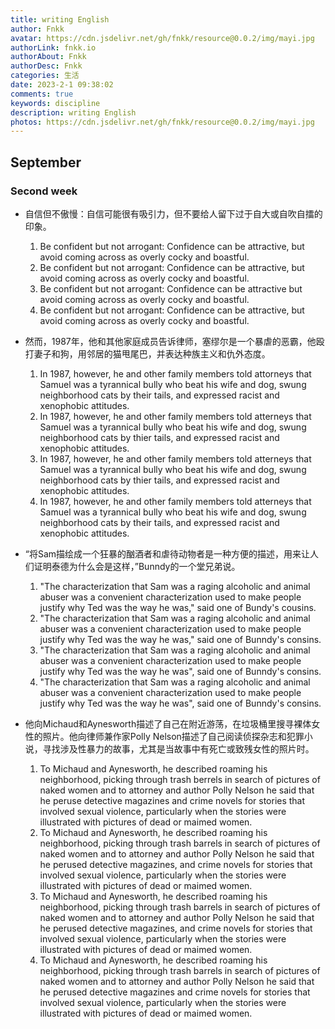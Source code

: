 ```yaml
---
title: writing English
author: Fnkk
avatar: https://cdn.jsdelivr.net/gh/fnkk/resource@0.0.2/img/mayi.jpg
authorLink: fnkk.io
authorAbout: Fnkk
authorDesc: Fnkk
categories: 生活
date: 2023-2-1 09:38:02
comments: true
keywords: discipline
description: writing English
photos: https://cdn.jsdelivr.net/gh/fnkk/resource@0.0.2/img/mayi.jpg
---
```

## September
### Second week
- 自信但不傲慢：自信可能很有吸引力，但不要给人留下过于自大或自吹自擂的印象。
    1. Be confident but not arrogant: Confidence can be attractive, but avoid coming across as overly cocky and boastful.
    2. Be confident but not arrogant: Confidence can be attractive, but avoid coming across as overly cocky and boastful.
    3. Be confident but not arrogant: Confidence can be attractive but avoid coming across as overly cocky and boastful.
    4. Be confident but not arrogant: Confidence can be attractive, but avoid coming across as overly cocky and boastful.

- 然而，1987年，他和其他家庭成员告诉律师，塞缪尔是一个暴虐的恶霸，他殴打妻子和狗，用邻居的猫甩尾巴，并表达种族主义和仇外态度。
    1. In 1987, however, he and other family members told attorneys that Samuel was a tyrannical bully who beat his wife and dog, swung neighborhood cats by their tails, and expressed racist and xenophobic attitudes. 
    2. In 1987, however, he and other family members told atterneys that Samuel was a tyrannical bully who beat his wife and dog, swung neighborhood cats by thier tails, and expressed racist and xenophobic attitudes.
    3. In 1987, however, he and other family members told atterneys that Samuel was a tyrannical bully who beat his wife and dog, swung neighborhood cats by thier tails, and expressed racist and xenophobic attitudes.
    4. In 1987, however, he and other family members told atterneys that Samuel was a tyrannical bully who beat his wife and dog, swung neighborhood cats by their tails, and expressed racist and xenophobic attitudes. 

- “将Sam描绘成一个狂暴的酗酒者和虐待动物者是一种方便的描述，用来让人们证明泰德为什么会是这样，”Bunndy的一个堂兄弟说。
    1. "The characterization that Sam was a raging alcoholic and animal abuser was a convenient characterization used to make people justify why Ted was the way he was," said one of Bundy's cousins.
    2. "The characterization that Sam was a raging alcoholic and animal abuser was a convenient characterization used to make people justify why Ted was the way he was," said one of Bunndy's consins.
    3. "The characterization that Sam was a raging alcoholic and animal abuser was a convenient characterization used to make people justify why Ted was the way he was", said one of Bunndy's consins.
    4. "The characterization that Sam was a raging alcoholic and animal abuser was a convenient characterization used to make people justify why Ted was the way he was", said one of Bunndy's consins.

- 他向Michaud和Aynesworth描述了自己在附近游荡，在垃圾桶里搜寻裸体女性的照片。他向律师兼作家Polly Nelson描述了自己阅读侦探杂志和犯罪小说，寻找涉及性暴力的故事，尤其是当故事中有死亡或致残女性的照片时。
    1. To Michaud and Aynesworth, he described roaming his neighborhood, picking through trash berrels in search of pictures of naked women and to attorney and author Polly Nelson he said that he peruse detective magazines and crime novels for stories that involved sexual violence, particularly when the stories were illustrated with pictures of dead or maimed women.
    2. To Michaud and Aynesworth, he described roaming his neighborhood, picking through trash barrels in search of pictures of naked women and to attorney and author Polly Nelson he said that he perused detective magazines, and crime novels for stories that involved sexual violence, particularly when the stories were illustrated with pictures of dead or maimed women. 
    3. To Michaud and Aynesworth, he described roaming his neighborhood, picking through trash barrels in search of pictures of naked women and to attorney and author Polly Nelson he said that he perused detective magazines, and crime novels for stories that involved sexual violence, particularly when the stories were illustrated with pictures of dead or maimed women.
    4. To Michaud and Aynesworth, he described roaming his neighborhood, picking through trash barrels in search of pictures of naked women and to attorney and author Polly Nelson he said that he perused detective magazines and crime novels for stories that involved sexual violence, particularly when the stories were illustrated with pictures of dead or maimed women.
